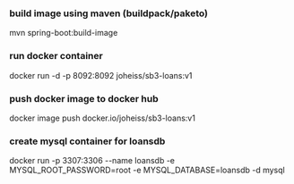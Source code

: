 ### build image using maven (buildpack/paketo)
mvn spring-boot:build-image

### run docker container
docker run -d -p 8092:8092 joheiss/sb3-loans:v1

### push docker image to docker hub
docker image push docker.io/joheiss/sb3-loans:v1

### create mysql container for loansdb
docker run -p 3307:3306 --name loansdb -e MYSQL_ROOT_PASSWORD=root -e MYSQL_DATABASE=loansdb -d mysql